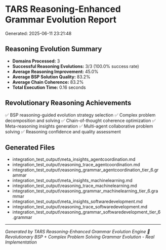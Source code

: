 # TARS Reasoning-Enhanced Grammar Evolution Report
Generated: 2025-06-11 23:21:48

## Reasoning Evolution Summary
- **Domains Processed:** 3
- **Successful Reasoning Evolutions:** 3/3 (100.0% success rate)
- **Average Reasoning Improvement:** 45.0%
- **Average BSP Solution Quality:** 83.2%
- **Average Chain Coherence:** 83.2%
- **Total Execution Time:** 0.16 seconds

## Revolutionary Reasoning Achievements
✅ BSP reasoning-guided evolution strategy selection
✅ Complex problem decomposition and solving
✅ Chain-of-thought coherence optimization
✅ Meta-reasoning insights generation
✅ Multi-agent collaborative problem solving
✅ Reasoning confidence and quality assessment

## Generated Files
- integration_test_output\meta_insights_agentcoordination.md
- integration_test_output\reasoning_trace_agentcoordination.md
- integration_test_output\reasoning_grammar_agentcoordination_tier_6.grammar
- integration_test_output\meta_insights_machinelearning.md
- integration_test_output\reasoning_trace_machinelearning.md
- integration_test_output\reasoning_grammar_machinelearning_tier_6.grammar
- integration_test_output\meta_insights_softwaredevelopment.md
- integration_test_output\reasoning_trace_softwaredevelopment.md
- integration_test_output\reasoning_grammar_softwaredevelopment_tier_6.grammar

---
*Generated by TARS Reasoning-Enhanced Grammar Evolution Engine*
*🧠 Revolutionary BSP + Complex Problem Solving Grammar Evolution - Real Implementation*